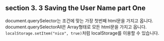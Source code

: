 ## section 3. 3 Saving the User Name part One

document.querySelector는 조건에 맞는 가장 첫번째 html문을 가지고 옵니다.
document.querySelectorAll은 Array형태로 모든 html문을 가지고 옵니다.
```localStorage.setItem("nico", true)```처럼 localStorage를 이용할 수 있습니다.
